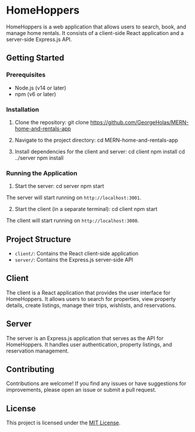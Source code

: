 # HomeHoppers

HomeHoppers is a web application that allows users to search, book, and manage home rentals. It consists of a client-side React application and a server-side Express.js API.

## Getting Started

### Prerequisites

- Node.js (v14 or later)
- npm (v6 or later)

### Installation

1. Clone the repository:
git clone https://github.com/GeorgeHolas/MERN-home-and-rentals-app


2. Navigate to the project directory:
cd MERN-home-and-rentals-app

3. Install dependencies for the client and server:
cd client
npm install
cd ../server
npm install

### Running the Application

1. Start the server:
cd server
npm start

The server will start running on `http://localhost:3001`.

2. Start the client (in a separate terminal):
cd client
npm start


The client will start running on `http://localhost:3000`.

## Project Structure

- `client/`: Contains the React client-side application
- `server/`: Contains the Express.js server-side API

## Client

The client is a React application that provides the user interface for HomeHoppers. It allows users to search for properties, view property details, create listings, manage their trips, wishlists, and reservations.

## Server

The server is an Express.js application that serves as the API for HomeHoppers. It handles user authentication, property listings, and reservation management.

## Contributing

Contributions are welcome! If you find any issues or have suggestions for improvements, please open an issue or submit a pull request.

## License

This project is licensed under the [MIT License](LICENSE).
